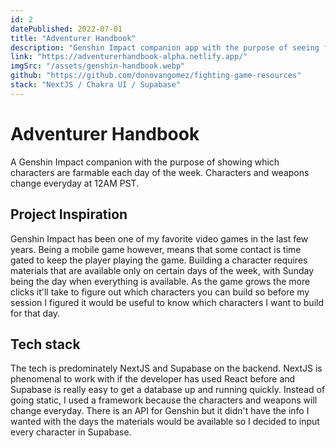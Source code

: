 ```yaml
---
id: 2
datePublished: 2022-07-01
title: "Adventurer Handbook"
description: "Genshin Impact companion app with the purpose of seeing farmable characters each day"
link: "https://adventurerhandbook-alpha.netlify.app/"
imgSrc: "/assets/genshin-handbook.webp"
github: "https://github.com/donovangomez/fighting-game-resources"
stack: "NextJS / Chakra UI / Supabase"
---
```


<h1 class="text-5xl mt-14">Adventurer Handbook</h1>

<p class="text-xl my-4">
  A Genshin Impact companion with the purpose of showing which characters are
  farmable each day of the week. Characters and weapons change everyday at 12AM
  PST.
</p>

<h2 class="text-3xl my-4">Project Inspiration</h2>
<p class="my-4 text-xl">
  Genshin Impact has been one of my favorite video games in the last few years.
  Being a mobile game however, means that some contact is time gated to keep the
  player playing the game. Building a character requires materials that are
  available only on certain days of the week, with Sunday being the day when
  everything is available. As the game grows the more clicks it'll take to
  figure out which characters you can build so before my session I figured it
  would be useful to know which characters I want to build for that day.
</p>

<h2 class="text-3xl my-4"> Tech stack </h2>
<p class="my-4">
  The tech is predominately NextJS and Supabase on the backend. NextJS is
  phenomenal to work with if the developer has used React before and Supabase is
  really easy to get a database up and running quickly. Instead of going static,
  I used a framework because the characters and weapons will change everyday.
  There is an API for Genshin but it didn't have the info I wanted with the days
  the materials would be available so I decided to input every character in
  Supabase.
</p>
